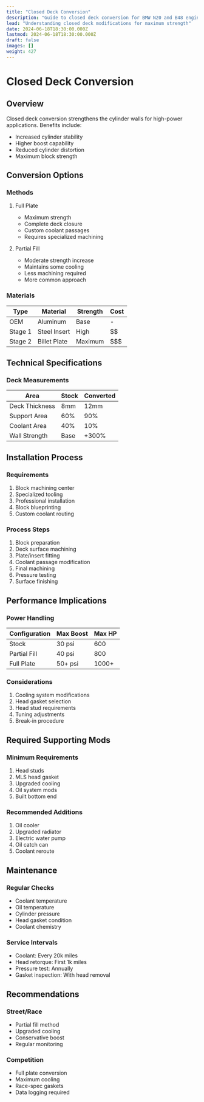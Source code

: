 ```yaml
---
title: "Closed Deck Conversion"
description: "Guide to closed deck conversion for BMW N20 and B48 engines"
lead: "Understanding closed deck modifications for maximum strength"
date: 2024-06-18T18:30:00.000Z
lastmod: 2024-06-18T18:30:00.000Z
draft: false
images: []
weight: 427
---
```


# Closed Deck Conversion

## Overview

Closed deck conversion strengthens the cylinder walls for high-power applications. Benefits include:
- Increased cylinder stability
- Higher boost capability
- Reduced cylinder distortion
- Maximum block strength

## Conversion Options

### Methods
1. Full Plate
   - Maximum strength
   - Complete deck closure
   - Custom coolant passages
   - Requires specialized machining

2. Partial Fill
   - Moderate strength increase
   - Maintains some cooling
   - Less machining required
   - More common approach

### Materials
| Type | Material | Strength | Cost |
|------|----------|----------|------|
| OEM | Aluminum | Base | - |
| Stage 1 | Steel Insert | High | $$ |
| Stage 2 | Billet Plate | Maximum | $$$ |

## Technical Specifications

### Deck Measurements
| Area | Stock | Converted |
|------|--------|-----------|
| Deck Thickness | 8mm | 12mm |
| Support Area | 60% | 90% |
| Coolant Area | 40% | 10% |
| Wall Strength | Base | +300% |

## Installation Process

### Requirements
1. Block machining center
2. Specialized tooling
3. Professional installation
4. Block blueprinting
5. Custom coolant routing

### Process Steps
1. Block preparation
2. Deck surface machining
3. Plate/insert fitting
4. Coolant passage modification
5. Final machining
6. Pressure testing
7. Surface finishing

## Performance Implications

### Power Handling
| Configuration | Max Boost | Max HP |
|--------------|-----------|---------|
| Stock | 30 psi | 600 |
| Partial Fill | 40 psi | 800 |
| Full Plate | 50+ psi | 1000+ |

### Considerations
1. Cooling system modifications
2. Head gasket selection
3. Head stud requirements
4. Tuning adjustments
5. Break-in procedure

## Required Supporting Mods

### Minimum Requirements
1. Head studs
2. MLS head gasket
3. Upgraded cooling
4. Oil system mods
5. Built bottom end

### Recommended Additions
1. Oil cooler
2. Upgraded radiator
3. Electric water pump
4. Oil catch can
5. Coolant reroute

## Maintenance

### Regular Checks
- Coolant temperature
- Oil temperature
- Cylinder pressure
- Head gasket condition
- Coolant chemistry

### Service Intervals
- Coolant: Every 20k miles
- Head retorque: First 1k miles
- Pressure test: Annually
- Gasket inspection: With head removal

## Recommendations

### Street/Race
- Partial fill method
- Upgraded cooling
- Conservative boost
- Regular monitoring

### Competition
- Full plate conversion
- Maximum cooling
- Race-spec gaskets
- Data logging required 